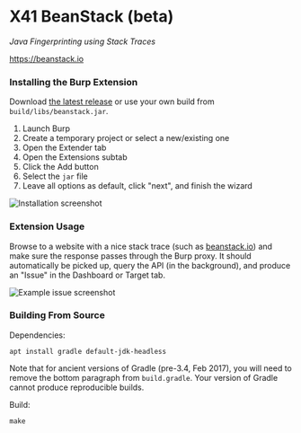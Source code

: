 # X41 BeanStack (beta)

*Java Fingerprinting using Stack Traces*

<https://beanstack.io>


### Installing the Burp Extension

Download [the latest release](https://github.com/x41sec/BeanStack/releases/latest)
or use your own build from `build/libs/beanstack.jar`.

1. Launch Burp
1. Create a temporary project or select a new/existing one
1. Open the Extender tab
1. Open the Extensions subtab
1. Click the Add button
1. Select the `jar` file
1. Leave all options as default, click "next", and finish the wizard

![Installation screenshot](https://beanstack.io/img/burp-install.png)


### Extension Usage

Browse to a website with a nice stack trace (such as [beanstack.io](https://beanstack.io))
and make sure the response passes through the Burp proxy. It should
automatically be picked up, query the API (in the background), and produce an
"Issue" in the Dashboard or Target tab.

![Example issue screenshot](https://beanstack.io/img/burp-extension.png)


### Building From Source

Dependencies:

    apt install gradle default-jdk-headless

Note that for ancient versions of Gradle (pre-3.4, Feb 2017), you will need to
remove the bottom paragraph from `build.gradle`. Your version of Gradle cannot
produce reproducible builds.

Build:

    make

